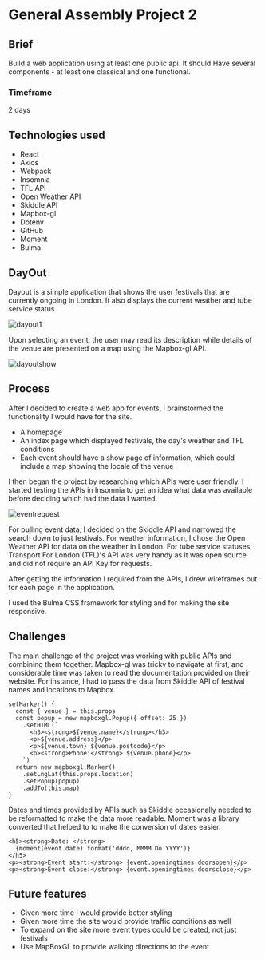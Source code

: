 # General Assembly Project 2

## Brief
Build a web application using at least one public api. It should Have
several components - at least one classical and one functional.

### Timeframe
2 days

## Technologies used

* React
* Axios
* Webpack
* Insomnia
* TFL API
* Open Weather API
* Skiddle API
* Mapbox-gl
* Dotenv
* GitHub
* Moment
* Bulma

## DayOut

Dayout is a simple application that shows the user festivals that are currently ongoing in London. It also displays the current weather and tube service status.

![dayout1](https://user-images.githubusercontent.com/29276064/57707760-18694180-7660-11e9-8800-d7f8b724f65d.png)

Upon selecting an event, the user may read its description while details of the venue are presented on a map using the Mapbox-gl API.

![dayoutshow](https://user-images.githubusercontent.com/29276064/57706775-4d749480-765e-11e9-9f83-b6b36b40a53b.png)

## Process
After I decided to create a web app for events, I brainstormed the functionality I would have for the site.

- A homepage
- An index page which displayed festivals, the day's weather and TFL conditions
- Each event should have a show page of information, which could include a map showing the locale of the venue

I then began the project by researching which APIs were user friendly.
I started testing the APIs in Insomnia to get an idea what data was available before deciding which had the data I wanted.

![eventrequest](https://user-images.githubusercontent.com/29276064/57707002-c4aa2880-765e-11e9-9dca-af4a4cdad37a.png)

For pulling event data, I decided on the Skiddle API and narrowed the search down to just festivals. For weather information, I chose the Open Weather API for data on the weather in London. For tube service statuses, Transport For London (TFL)'s API was very handy as it was open source and did not require an API Key for requests.

After getting the information I required from the APIs, I drew wireframes out for each page in the application.

I used the Bulma CSS framework for styling and for making the site responsive.

## Challenges

The main challenge of the project was working with public APIs and combining them together. Mapbox-gl was tricky to navigate at first, and considerable time was taken to read the documentation provided on their website. For instance, I had to pass the data from Skiddle API of festival names and locations to Mapbox.

~~~
setMarker() {
  const { venue } = this.props
  const popup = new mapboxgl.Popup({ offset: 25 })
    .setHTML(`
      <h3><strong>${venue.name}</strong></h3>
      <p>${venue.address}</p>
      <p>${venue.town} ${venue.postcode}</p>
      <p><strong>Phone:</strong> ${venue.phone}</p>
    `)
  return new mapboxgl.Marker()
    .setLngLat(this.props.location)
    .setPopup(popup)
    .addTo(this.map)
}
~~~

Dates and times provided by APIs such as Skiddle occasionally needed to be reformatted to make the data more readable. Moment was a library converted that helped to to make the conversion of dates easier.

~~~
<h5><strong>Date: </strong>
  {moment(event.date).format('dddd, MMMM Do YYYY')}
</h5>
<p><strong>Event start:</strong> {event.openingtimes.doorsopen}</p>
<p><strong>Event close:</strong> {event.openingtimes.doorsclose}</p>
~~~

## Future features

- Given more time I would provide better styling
- Given more time the site would provide traffic conditions as well
- To expand on the site more event types could be created, not just festivals
- Use MapBoxGL to provide walking directions to the event
